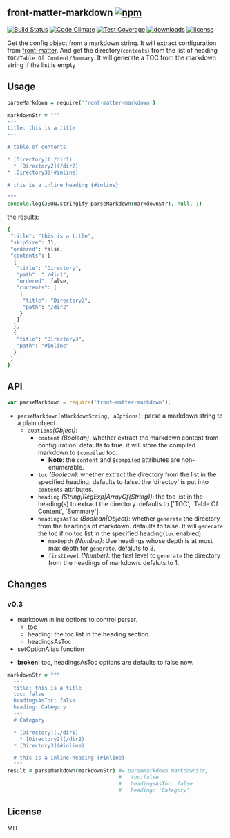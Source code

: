 ## front-matter-markdown [![npm](https://img.shields.io/npm/v/front-matter-markdown.svg)](https://npmjs.org/package/front-matter-markdown)

[![Build Status](https://img.shields.io/travis/snowyu/front-matter-markdown.js/master.svg)](http://travis-ci.org/snowyu/front-matter-markdown.js)
[![Code Climate](https://codeclimate.com/github/snowyu/front-matter-markdown.js/badges/gpa.svg)](https://codeclimate.com/github/snowyu/front-matter-markdown.js)
[![Test Coverage](https://codeclimate.com/github/snowyu/front-matter-markdown.js/badges/coverage.svg)](https://codeclimate.com/github/snowyu/front-matter-markdown.js/coverage)
[![downloads](https://img.shields.io/npm/dm/front-matter-markdown.svg)](https://npmjs.org/package/front-matter-markdown)
[![license](https://img.shields.io/npm/l/front-matter-markdown.svg)](https://npmjs.org/package/front-matter-markdown)

Get the config object from a markdown string. It will extract configuration from [front-matter](http://jekyllrb.com/docs/frontmatter/).
And get the directory(`contents`) from the list of heading `TOC/Table Of Content/Summary`.
It will generate a TOC from the markdown string if the list is empty


## Usage

```coffee
parseMarkdown = require('front-matter-markdown')

markdownStr = """
---
title: this is a title
---

# table of contents

* [Directory](./dir1)
  * [Directory2](/dir2)
* [Directory3](#inline)

# this is a inline heading {#inline}

"""
console.log(JSON.stringify parseMarkdown(markdownStr), null, 1)
```

the results:

```bash
{
 "title": "this is a title",
 "skipSize": 31,
 "ordered": false,
 "contents": [
  {
   "title": "Directory",
   "path": "./dir1",
   "ordered": false,
   "contents": [
    {
     "title": "Directory2",
     "path": "/dir2"
    }
   ]
  },
  {
   "title": "Directory3",
   "path": "#inline"
  }
 ]
}
```


## API

```js
var parseMarkdown = require('front-matter-markdown');
```

* `parseMarkdown(aMarkdownString, aOptions)`: parse a markdown string to a plain object.
  * `aOptions`*(Object)*:
    * `content` *(Boolean)*: whether extract the markdown content from configuration.
      defaults to true. it will store the compiled markdown to `$compiled` too.
      * **Note**: the `content` and `$compiled` attributes are non-enumerable.
    * `toc` *(Boolean)*: whether extract the directory from the list in the specified heading.
      defaults to false. the 'directoy' is put into `contents` attributes.
    * `heading` *(String|RegExp|ArrayOf(String))*: the toc list in the heading(s) to extract the directory.
      defaults to ['TOC', 'Table Of Content', 'Summary']
    * `headingsAsToc` *(Boolean|Object)*: whether `generate` the directory from the headings of markdown.
      defaults to false. It will `generate` the toc if no toc list in the specified heading(`toc` enabled).
      * `maxDepth` *(Number)*: Use headings whose depth is at most max depth for `generate`.
        defaluts to 3.
      * `firstLevel` *(Number)*: the first level to `generate` the directory from the headings of markdown.
        defaluts to 1.

## Changes

### v0.3

+ markdown inline options to control parser.
  * toc
  * heading: the toc list in the heading section.
  * headingsAsToc
+ setOptionAlias function
* **broken**: toc, headingsAsToc options are defaults to false now.

```coffee
markdownStr = """
  ---
  title: this is a title
  toc: false
  headingsAsToc: false
  heading: Category
  ---
  # Category

  * [Directory](./dir1)
    * [Directory2](/dir2)
  * [Directory3](#inline)

  # this is a inline heading {#inline}
  """
result = parseMarkdown(markdownStr) #= parseMarkdown markdownStr,
                                    #   toc:false
                                    #   headingsAsToc: false
                                    #   heading: 'Category'

```

## License

MIT
